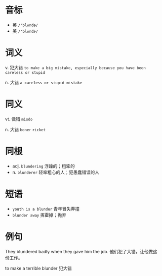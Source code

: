 # 音标

- 英 `/'blʌndə/`
- 美 `/'blʌndɚ/`

# 词义

v. 犯大错
`to make a big mistake, especially because you have been careless or stupid`

n. 大错
`a careless or stupid mistake`

# 同义

vt. 做错
`misdo`

n. 大错
`boner` `ricket`

# 同根

- adj. `blundering` 浮躁的；粗笨的
- n. `blunderer` 轻率粗心的人；犯愚蠢错误的人

# 短语

- `youth is a blunder` 青年冒失莽撞
- `blunder away` 挥霍掉；抛弃

# 例句

They blundered badly when they gave him the job.
他们犯了大错，让他做这份工作。

to make a terrible blunder
犯大错


